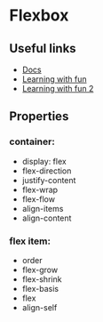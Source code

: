# Flexbox

## Useful links
* [Docs](https://css-tricks.com/snippets/css/a-guide-to-flexbox/)
* [Learning with fun](http://flexboxfroggy.com/)
* [Learning with fun 2](http://www.flexboxdefense.com/)

## Properties
### container:
* display: flex
* flex-direction
* justify-content
* flex-wrap
* flex-flow
* align-items
* align-content

### flex item:
* order
* flex-grow
* flex-shrink
* flex-basis
* flex
* align-self
